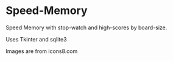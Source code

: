 # Speed-Memory
Speed Memory with stop-watch and high-scores by board-size.

Uses Tkinter and sqlite3

Images are from icons8.com
